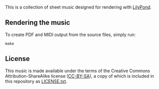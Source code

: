 This is a collection of sheet music designed for rendering with
[LilyPond][].

[lilypond]: http://lilypond.org/

## Rendering the music

To create PDF and MIDI output from the source files, simply run:

    make

## License

This music is made available under the terms of the Creative Commons
Attribution-ShareAlike license ([CC-BY-SA][]), a copy of which is
included in this repository as [LICENSE.txt](LICENSE.txt).

[cc-by-sa]: https://creativecommons.org/licenses/by-sa/3.0/
